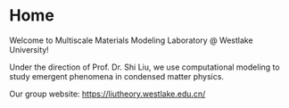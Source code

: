 # Home

Welcome to Multiscale Materials Modeling Laboratory @ Westlake University! 

Under the direction of Prof. Dr. Shi Liu, we use computational modeling to study emergent phenomena in condensed matter physics.

Our group website: <https://liutheory.westlake.edu.cn/>